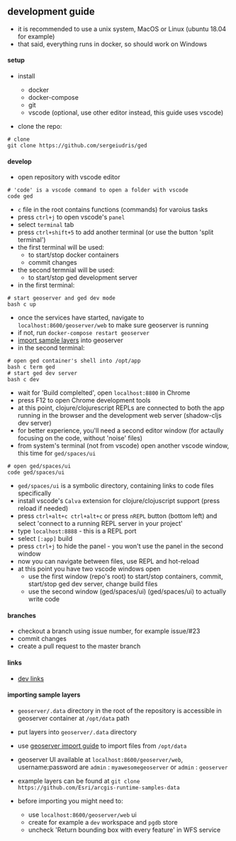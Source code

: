 
## development guide

- it is recommended to use a unix system, MacOS or Linux (ubuntu 18.04 for example)
- that said, everything runs in docker, so should work on Windows

#### setup

- install
    - docker
    - docker-compose 
    - git 
    - vscode (optional, use other editor instead, this guide uses vscode)

- clone the repo:
```shell
# clone
git clone https://github.com/sergeiudris/ged
```

#### develop

- open repository with vscode editor
```shell
# 'code' is a vscode command to open a folder with vscode
code ged
```

- `c` file in the root contains functions (commands) for varoius tasks
- press `ctrl+j` to open vscode's `panel`
- select `terminal` tab
- press `ctrl+shift+5` to add another terminal (or use the button 'split terminal')
- the first terminal will be used:
    - to start/stop docker containers
    - commit changes
- the second termnial will be used:
    - to start/stop ged development server
- in the first terminal:

```shell
# start geoserver and ged dev mode
bash c up
```

- once the services have started, navigate to `localhost:8600/geoserver/web` 
  to make sure geoserver is running
- if not, run `docker-compose restart geoserver`
- [import sample layers](#importing-sample-layers) into geoserver
- in the second terminal:

```shell
# open ged container's shell into /opt/app
bash c term ged
# start ged dev server
bash c dev

```
- wait for 'Build complelted', open `localhost:8800` in Chrome 
- press F12 to open Chrome development tools
- at this point, clojure/clojurescript REPLs are connected to both the app running in the browser and the development web server (shadow-cljs dev server)
- for better experience, you'll need a second editor window (for actaully focusing on the code, without 'noise' files)
- from system's terminal (not from vscode) open another vscode window, this time for `ged/spaces/ui`

```shell
# open ged/spaces/ui
code ged/spaces/ui
```
- `ged/spaces/ui` is a symbolic directory, containing links to code files specifically
- install vscode's `Calva` extension for clojure/clojuscript support (press reload if needed)
- press `ctrl+alt+c ctrl+alt+c` or press `nREPL` button (bottom left) and select 'connect to a running REPL server in your project'
- type `localhost:8888` - this is a REPL port
- select `[:app]` build
- press `ctrl+j` to hide the panel - you won't use the panel in the second window 
- now you can navigate between files, use REPL and hot-reload
- at this point you have two vscode windows open
    - use the first window (repo's root) to start/stop containers, commit, start/stop ged dev server, change build files
    - use the second window (ged/spaces/ui) (ged/spaces/ui) to actually write code

#### branches

- checkout a branch using issue number, for example issue/#23
- commit changes
- create a pull request to the master branch

#### links

- [dev links](./links.md)

#### importing sample layers

- `geoserver/.data` directory in the root of the repository is accessible in geoserver container at `/opt/data` path

- put layers into `geoserver/.data` directory

- use [geoserver import guide](https://docs.geoserver.org/latest/en/user/extensions/importer/using.html)
  to import files from `/opt/data`

- geoserver UI available at `localhost:8600/geoserver/web`, username:password  are `admin` : `myawesomegeoserver` or `admin` : `geoserver`

- example layers can be found at `git clone https://github.com/Esri/arcgis-runtime-samples-data`

- before importing you might need to:
    - use `localhost:8600/geoserver/web` ui
    - create for example a `dev` workspace and `pgdb` store
    - uncheck 'Return bounding box with every feature' in WFS service
